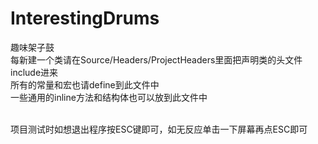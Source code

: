 ﻿# InterestingDrums
趣味架子鼓<br/>
每新建一个类请在Source/Headers/ProjectHeaders里面把声明类的头文件include进来<br/>
所有的常量和宏也请define到此文件中<br/>
一些通用的inline方法和结构体也可以放到此文件中<br/><br/>

项目测试时如想退出程序按ESC键即可，如无反应单击一下屏幕再点ESC即可
